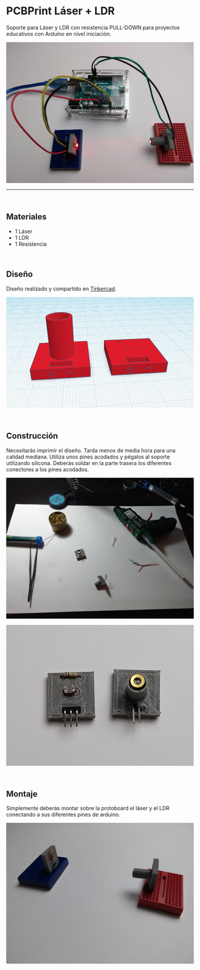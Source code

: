 # PCBPrint Láser + LDR

Soporte para Láser y LDR con resistencia PULL-DOWN para proyectos educativos con Arduino en nivel iniciación.

![](imagenes/practica.png)


---


<br>


## Materiales

- 1 Láser
- 1 LDR
- 1 Resistencia


<br>


## Diseño

Diseño realizado y compartido en [Tinkercad](https://www.tinkercad.com/things/4eDWfo5o9AT).

![](imagenes/diseno.png)


<br>


## Construcción

Necesitarás imprimir el diseño. Tarda menos de media hora para una calidad mediana. Utiliza unos pines acodados y pégalos al soporte utilizando silicona. Deberás soldar en la parte trasera los diferentes conectores a los pines acodados.

![](imagenes/materiales.png)

![](imagenes/laser_ldr.png)


<br>


## Montaje

Simplemente deberás montar sobre la protoboard el láser y el LDR conectando a sus diferentes pines de arduino.

![](imagenes/protoboard.png)
